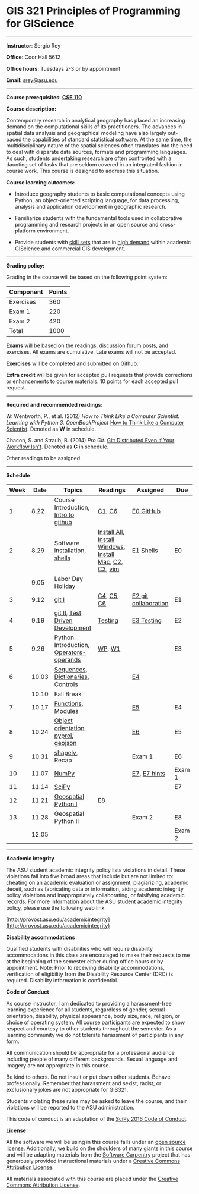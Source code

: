# GIS 321 Principles of Programming for GIScience

---


**Instructor**: Sergio Rey

**Office**: Coor Hall 5612

**Office hours**: Tuesdays 2-3 or by appointment

**Email**: srey@asu.edu

---


**Course prerequisites**:  **[CSE 110](https://webapp4.asu.edu/catalog/course?s=CSE&n=110&c=TEMPE&t=2167&f=PSF166&r=80027)**


**Course description:**

Contemporary research in analytical geography has placed an increasing demand on the computational skills of its practitioners. The advances in spatial data analysis and geographical modeling have also largely out-paced the capabilities of standard statistical software. At the same time, the multidisciplinary nature of the spatial sciences often translates into the need to deal with disparate data sources, formats and programming languages. As such, students undertaking research are often confronted with a daunting set of tasks that are seldom covered in an integrated fashion in course work. This course is designed to address this situation.



**Course learning outcomes:**

* Introduce geography students to basic computational concepts using Python, an object-oriented scripting language, for data processing, analysis and application development in geographic research.

* Familiarize students with the fundamental tools used in collaborative programming and research projects in an open source and cross-platform environment.

* Provide students with [skill sets](http://www.directionsmag.com/entry/gis-jobs-of-today-should-you-have-programming-skills/473296) that are in [high demand](https://vimeo.com/93278530) within academic GIScience and commercial GIS development.

---

**Grading policy:**



Grading in the course will be based on the following point system:


| **Component**                        | **Points**                           |
|--------------------------------------|--------------------------------------|
| Exercises                            | 360                                  |
| Exam 1                               | 220                                  |
| Exam 2                               | 420                                  |
| Total                                | 1000                                 |

**Exams** will be based on the readings, discussion forum posts, and exercises. All exams are cumulative.  Late exams will not be accepted.

**Exercises** will be completed and submitted on Github.

**Extra credit** will be given for accepted pull requests that provide corrections or enhancements to course materials. 10 points for each accepted pull request.

---

**Required and recommended readings:**


W: Wentworth, P., et al. (2012) *How to Think Like a Computer
Scientist: Learning with Python 3. OpenBookProject* [How to Think Like a Computer Scientist](http://openbookproject.net/thinkcs/python/english3e/).
Denoted as **W** in schedule.


Chacon, S. and Straub, B. (2014) *Pro Git.* [Git: Distributed Even if Your Workflow Isn't](https://git-scm.com/book/en/v2).
Denoted as **C** in schedule.

Other readings to be assigned.

---

**Schedule**

| Week  | Date | Topics | Readings | Assigned| Due |
|--------|----|--------|----------|---------|-----|
| 1      | 8.22 | Course Introduction, [Intro to github](ipynb_md/10_git.html) | [C1][C1], [C6][C6] | [E0 GitHub](ipynb_md/10_git.html)| |
| 2      | 8.29 | Software installation, [shells][shells] | [Install All][Install], [Install Windows][Windows], [Install Mac][Mac], [C2][C2], [C3][C3], [vim][vim] | E1 Shells| E0 |
|        | 9.05 | Labor Day Holiday      | | | |
| 3      | 9.12 | [git I][git I]  |[C4][C4], [C5][C5], [C6][C6]  | [E2 git collaboration][e2]| E1 |
| 4      | 9.19 |  [git II][git II],  [Test Driven Development][tdd]  |[Testing][jltdd]  | [E3 Testing][E3]| E2 |
| 5      | 9.26 |Python Introduction,  [Operators-operands][op]  | [WP][WP], [W1][W1]  |  | E3 |
| 6      | 10.03 | [Sequences][seq], [Dictionaries][dict], [Controls][cont]  |  | [E4][cont] | |
|        | 10.10 | Fall Break  |  |  |  |
| 7      | 10.17 | [Functions][functions], [Modules][modules]  |  | [E5][E5]  | E4  |
| 8      | 10.24 | [Object orientation][oo], [pyproj][pyproj], [geojson][geojson]  |  | [E6][E6]  | E5  |
| 9      | 10.31 | [shapely][shapely], Recap  |  | Exam 1  | E6  |
| 10      | 11.07 | [NumPy][numpy]   |  | [E7][E7], [E7 hints][E7 hints]  | Exam 1  |
| 11      | 11.14 |  [SciPy][numpy]   |  |   | E7  |
| 12      | 11.21 | [Geospatial Python I][gspI]  | E8  |   |   |
| 13      | 11.28 | Geospatial Python II |  | Exam 2  | E8  |
|         | 12.05|    |  |         | Exam 2|


---

**Academic integrity**

The ASU student academic integrity policy lists violations in detail.
These violations fall into five broad areas that include but are not
limited to: cheating on an academic evaluation or assignment,
plagiarizing, academic deceit, such as fabricating data or information,
aiding academic integrity policy violations and inappropriately
collaborating, or falsifying academic records. For more information
about the ASU student academic integrity policy, please use the
following web link

[http://provost.asu.edu/academicintegrity](http://provost.asu.edu/academicintegrity)


**Disability accommodations**

Qualified students with disabilities who will require disability
accommodations in this class are encouraged to make their requests to me
at the beginning of the semester either during office hours or by
appointment. Note: Prior to receiving disability accommodations,
verification of eligibility from the Disability Resource Center (DRC) is
required. Disability information is confidential.

**Code of Conduct**

As course instructor, I am dedicated to providing a harassment-free learning experience for all students, regardless of gender, sexual orientation, disability, physical appearance, body size, race, religion, or choice of operating system.  All course participants are expected to show respect and courtesy to other students  throughout the semester.  As a learning community we do not tolerate harassment of participants in any form.

All communication should be appropriate for a professional audience including people of many different backgrounds. Sexual language and imagery are not appropriate in this course.

Be kind to others. Do not insult or put down other students. Behave professionally. Remember that harassment and sexist, racist, or exclusionary jokes are not appropriate for GIS321.

Students violating these rules may be asked to leave the course, and their violations will be reported to the ASU administration.

This code of conduct is an adaptation of the [SciPy 2016 Code of Conduct](http://scipy2016.scipy.org/ehome/146062/388087/).

**License**

All the software we will be using in this course falls under an [open source license][license].  Additionally, we build on the shoulders of many giants in this course and will be adapting materials from the [Software Carpentry][sc] project that has generously provided instructional materials under a [Creative Commons Attribution License][CCAL].

All materials associated with this course are placed under the [Creative Commons Attribution License][CCAL].

[C1]: https://git-scm.com/book/en/v2/Getting-Started-About-Version-Control
[C2]: https://git-scm.com/book/en/v2/Git-Basics-Getting-a-Git-Repository
[C3]: https://git-scm.com/book/en/v2/Git-Branching-Branches-in-a-Nutshell
[C4]: https://git-scm.com/book/en/v2/Git-on-the-Server-The-Protocols
[C5]: https://git-scm.com/book/en/v2/Distributed-Git-Distributed-Workflows
[C6]: https://git-scm.com/book/en/v2/GitHub-Account-Setup-and-Configuration
[e2]: content/partI/exercises/exercise02.md
[E3]: https://github.com/sjsrey/gis321f16collaboratory/tree/master/exercise03
[E5]: https://github.com/sjsrey/gis321f16collaboratory/tree/master/exercise05
[E6]: https://github.com/sjsrey/gis321f16collaboratory/tree/master/exercise06
[E7]: https://github.com/sjsrey/gis321f16collaboratory/tree/master/exercise07
[E7 hints]: https://github.com/sjsrey/gis321f16/blob/master/content/partI/numpy.ipynb
[git I]: content/partI/git.md
[git II]: https://github.com/pysal/pysal/wiki/GitHub-Standard-Operating-Procedures
[gspI]: https://github.com/sjsrey/narsc16
[jltdd]: https://github.com/jlaura/GIS321/blob/master/Wk_2/Week2.ipynb
[op]: https://github.com/sjsrey/gis321f16/blob/master/content/partI/operators.ipynb
[seq]: https://github.com/sjsrey/gis321f16/blob/master/content/partI/sequences.ipynb
[dict]: https://github.com/sjsrey/gis321f16/blob/master/content/partI/lect_dict.ipynb
[functions]: https://github.com/sjsrey/gis321f16/blob/master/content/partI/lecture_functions.ipynb
[modules]: https://github.com/sjsrey/gis321f16/blob/master/content/partI/lecture_modules.ipynb
[oo]: https://github.com/sjsrey/gis321f16/blob/master/content/partI/object.ipynb
[pyproj]: https://github.com/sjsrey/gis321f16/blob/master/content/partI/pyproj.ipynb
[geojson]: https://github.com/sjsrey/gis321f16/blob/master/content/partI/geojson.ipynb
[numpy]: http://www.scipy-lectures.org/intro/numpy/index.html
[shapely]: https://github.com/sjsrey/gis321f16/blob/master/content/partI/shapely.ipynb
[cont]: https://github.com/sjsrey/gis321f16/blob/master/content/partI/lect_conditionals.ipynb
[cont]: https://github.com/sjsrey/gis321f16collaboratory/blob/master/exercise04/README.md
[WP]: http://openbookproject.net/thinkcs/python/english3e/preface.html
[W1]: http://openbookproject.net/thinkcs/python/english3e/way_of_the_program.html
[license]: https://opensource.com/resources/what-open-source
[Install]: https://ucsdlib.github.io/2016-07-18-UCSD/
[Mac]: https://www.youtube.com/watch?v=TcSAln46u9U
[Windows]: https://www.youtube.com/watch?v=339AEqk9c-8&app=desktop
[sc]: http://software-carpentry.org/license/
[shells]: content/partI/shells.html
[tdd]: https://github.com/sjsrey/gis321f16collaboratory/blob/master/exercise03/tests.py
[travis]: https://docs.travis-ci.com/user/getting-started/
[CCAL]: https://creativecommons.org/licenses/by/4.0/
[vim]: https://scotch.io/tutorials/getting-started-with-vim-an-interactive-guide
